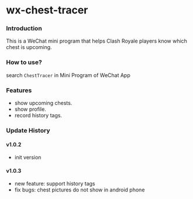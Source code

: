 # wx-chest-tracer
### Introduction

This is a WeChat mini program that helps Clash Royale players know which chest is upcoming.

### How to use?

search `ChestTracer` in Mini Program of WeChat App

### Features

- show upcoming chests.
- show profile.
- record history tags.

### Update History

#### v1.0.2 

- init version

#### v1.0.3

- new feature: support history tags
- fix bugs: chest pictures do not show in android phone

